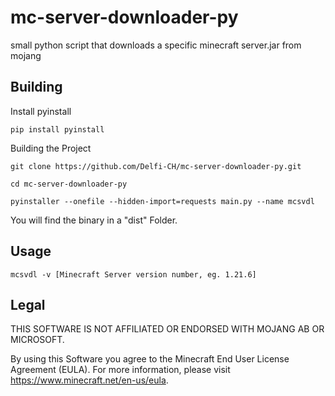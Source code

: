 # mc-server-downloader-py
small python script that downloads a specific minecraft server.jar from mojang

## Building

Install pyinstall

```
pip install pyinstall
```

Building the Project


```
git clone https://github.com/Delfi-CH/mc-server-downloader-py.git

cd mc-server-downloader-py

pyinstaller --onefile --hidden-import=requests main.py --name mcsvdl
```

You will find the binary in a "dist" Folder.

## Usage

```
mcsvdl -v [Minecraft Server version number, eg. 1.21.6]
```

## Legal

THIS SOFTWARE IS NOT AFFILIATED OR ENDORSED WITH MOJANG AB OR MICROSOFT.

By using this Software you agree to the Minecraft End User License Agreement (EULA).
For more information, please visit https://www.minecraft.net/en-us/eula.
